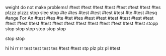 weight do not make problems!
#test
#test
#test
#test
#test
#test
#test
#tes
plzzz
plzzz
stop 
slee
stop
#te
#tes
#test
#test
#test
#test
#te
#test
#tesq
#ange
For An
#test
#tes
#te
#tet
#tes
#test
#test
#test
#test
#test
#test
#test
#test
#test
#test
#test
#test
#test
#test
#test
#test
#test
#test
stopp
stop
stop
stop
stop
stop
stop

stop
stop


hi
hi
rr
rr
test
test
test
tes
#test
#test
stp
plz
plz
pl
#test

